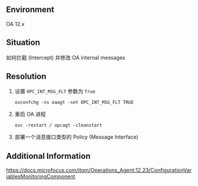 ## Environment
OA 12.x

## Situation
如何拦截 (Intercept) 并修改 OA internal messages

## Resolution
1. 设置 `OPC_INT_MSG_FLT` 参数为 `True`
    ```shell
    ovconfchg -ns eaagt -set OPC_INT_MSG_FLT TRUE
    ```
2. 重启 OA 进程
    ```shell
    ovc -restart / opcagt -cleanstart
    ```
3. 部署一个消息接口类型的 Policy (Message Interface) 

## Additional Information
<https://docs.microfocus.com/itom/Operations_Agent:12.23/ConfigurationVariablesMonitoringComponent>
